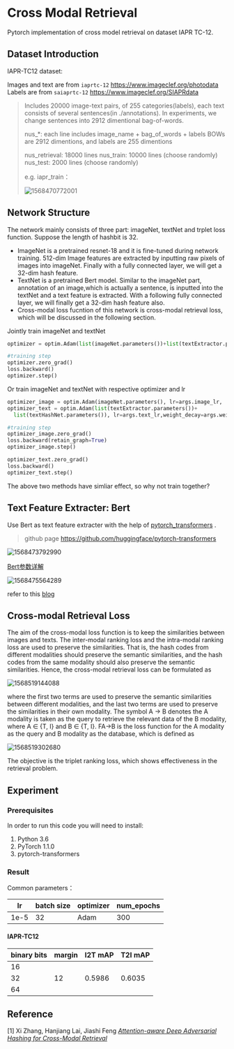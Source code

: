 # Cross Modal Retrieval

Pytorch implementation of cross model retrieval on dataset IAPR TC-12.

## Dataset Introduction

IAPR-TC12 dataset:

Images and text are from `iaprtc-12` <https://www.imageclef.org/photodata>
Labels are from `saiaprtc-12` <https://www.imageclef.org/SIAPRdata>

> Includes 20000 image-text pairs, of 255 categories(labels), each text consists of several sentences(in ./annotations).
> In experiments, we change sentences into 2912 dimentional bag-of-words.
>
> nus_*:
>   each line includes image_name + bag_of_words + labels
>   BOWs are 2912 dimentions, and labels are 255 dimentions
>
> nus_retrieval:
>   18000 lines
> nus_train:
>   10000 lines (choose randomly)
> nus_test:
>   2000 lines (choose randomly)
>
> e.g.    iapr_train：
>
> ![1568470772001](pic/1568470772001.png)



## Network Structure

The network mainly consists of three part: imageNet, textNet and trplet loss function. Suppose the length of hashbit is 32.

- ImageNet is a pretrained resnet-18 and it is fine-tuned during network training. 512-dim Image features are extracted by inputting raw pixels of images into imageNet. Finally with a fully connected layer, we will get a 32-dim hash feature.
- TextNet is a pretrained Bert model. Similar to the imageNet part, annotation of an image,which is actually a sentence, is inputted into the textNet and a text feature is extracted. With a following fully connected layer, we will finally get a 32-dim hash feature also.
- Cross-modal loss fucntion of this network is cross-modal retrieval loss, which will be discussed in the following section.



Jointly train imageNet and textNet 

```python
optimizer = optim.Adam(list(imageNet.parameters())+list(textExtractor.parameters())+list(textHashNet.parameters()), lr=args.lr, weight_decay=args.weight_decay)
```

```python
#training step
optimizer.zero_grad()
loss.backward()
optimizer.step()
```

Or train imageNet and textNet with respective optimizer and lr

```python
optimizer_image = optim.Adam(imageNet.parameters(), lr=args.image_lr, 	                weight_decay=args.weight_decay)
optimizer_text = optim.Adam(list(textExtractor.parameters())+
  list(textHashNet.parameters()), lr=args.text_lr,weight_decay=args.weight_decay)
```
```python
#training step
optimizer_image.zero_grad()
loss.backward(retain_graph=True) 
optimizer_image.step()

optimizer_text.zero_grad()
loss.backward()
optimizer_text.step()
```

The above two methods have simliar effect, so why not train together?



## Text Feature Extracter: Bert

Use Bert as text feature extracter with the help of [pytorch_transformers](<https://huggingface.co/pytorch-transformers/quickstart.html#>) .

>  github page <https://github.com/huggingface/pytorch-transformers>

![1568473792990](pic/1568473792990.png)

[Bert参数详解](<https://huggingface.co/pytorch-transformers/model_doc/bert.html>)

![1568475564289](pic/1568475446630.png)

refer to this [blog](<https://blog.csdn.net/weixin_41519463/article/details/100863313>)

## Cross-modal Retrieval Loss

The aim of the cross-modal loss function is to keep the similarities between images and texts. The inter-modal ranking loss and the intra-modal ranking loss are used to preserve the similarities. That is, the
hash codes from different modalities should preserve the semantic similarities, and the hash codes from the same modality should also preserve the semantic similarities. Hence, the cross-modal retrieval loss can be formulated as

![1568519144088](pic/1568519144088.png)

where the first two terms are used to preserve the semantic similarities between different modalities, and the last two terms are used to preserve the similarities in their own modality. The symbol A → B denotes the A modality is taken as the query to retrieve the relevant data of the B modality, where A ∈ {T, I} and
B ∈ {T, I}. FA→B is the loss function for the A modality as the query and B modality as the database, which is defined as

![1568519302680](pic/1568519302680.png)

The objective is the triplet ranking loss, which shows effectiveness in the retrieval problem.



## Experiment

### Prerequisites

In order to run this code you will need to install:

1. Python 3.6
2. PyTorch 1.1.0
3. pytorch-transformers



### Result

Common parameters：

| lr   | batch size | optimizer | num_epochs |
| ---- | ---------- | --------- | ---------- |
| 1e-5 | 32         | Adam      | 300        |

#### IAPR-TC12

| binary bits | margin | I2T  mAP | T2I  mAP |
| ----------- | ------ | -------- | -------- |
| 16          |        |          |          |
| 32          | 12     | 0.5986   | 0.6035   |
| 64          |        |          |          |



## Reference

[1] Xi Zhang, Hanjiang Lai, Jiashi Feng [*Attention-aware Deep Adversarial Hashing for Cross-Modal Retrieval*](http://openaccess.thecvf.com/content_ECCV_2018/papers/Xi_Zhang_Attention-aware_Deep_Adversarial_ECCV_2018_paper.pdf)